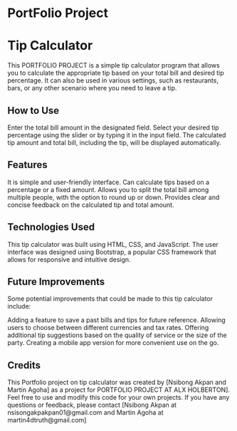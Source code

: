 <h1>PortFolio Project</h1>
<h1>Tip Calculator</h1>
This PORTFOLIO PROJECT is a simple tip calculator program that allows you to calculate the appropriate tip based on your total bill and desired tip percentage. It can also be used in various settings, such as restaurants, bars, or any other scenario where you need to leave a tip.

<h2>How to Use</h2>
Enter the total bill amount in the designated field.
Select your desired tip percentage using the slider or by typing it in the input field.
The calculated tip amount and total bill, including the tip, will be displayed automatically.

<h2>Features</h2>
It is simple and user-friendly interface.
Can calculate tips based on a percentage or a fixed amount.
Allows you to split the total bill among multiple people, with the option to round up or down.
Provides clear and concise feedback on the calculated tip and total amount.

<h2>Technologies Used</h2>
This tip calculator was built using HTML, CSS, and JavaScript. The user interface was designed using Bootstrap, a popular CSS framework that allows for responsive and intuitive design.

<h2>Future Improvements</h2>
Some potential improvements that could be made to this tip calculator include:

Adding a feature to save a past bills and tips for future reference.
Allowing users to choose between different currencies and tax rates.
Offering additional tip suggestions based on the quality of service or the size of the party.
Creating a mobile app version for more convenient use on the go.


<h2>Credits</h2>
This Portfolio project on tip calculator was created by [Nsibong Akpan and Martin Agoha] as a project for PORTFOLIO PROJECT AT ALX HOLBERTON]. Feel free to use and modify this code for your own projects. If you have any questions or feedback, please contact [Nsibong Akpan at nsisongakpakpan01@gmail.com and Martin Agoha at martin4dtruth@gmail.com]

